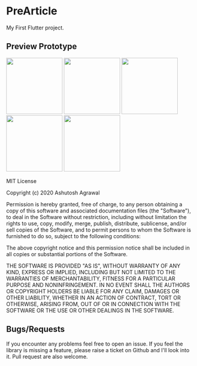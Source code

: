 # PreArticle

My First Flutter project.

## Preview Prototype

<img src="Design/XD/custom – 2.png" width="150">
<img src="Design/XD/custom – 1.png" width="150">
<img src="Design/XD/custom – 3.png" width="150">
<img src="Design/XD/custom – 5.png" width="150">
<img src="Design/XD/custom – 6.png" width="150">


MIT License

Copyright (c) 2020 Ashutosh Agrawal

Permission is hereby granted, free of charge, to any person obtaining a copy
of this software and associated documentation files (the "Software"), to deal
in the Software without restriction, including without limitation the rights
to use, copy, modify, merge, publish, distribute, sublicense, and/or sell
copies of the Software, and to permit persons to whom the Software is
furnished to do so, subject to the following conditions:

The above copyright notice and this permission notice shall be included in all
copies or substantial portions of the Software.

THE SOFTWARE IS PROVIDED "AS IS", WITHOUT WARRANTY OF ANY KIND, EXPRESS OR
IMPLIED, INCLUDING BUT NOT LIMITED TO THE WARRANTIES OF MERCHANTABILITY,
FITNESS FOR A PARTICULAR PURPOSE AND NONINFRINGEMENT. IN NO EVENT SHALL THE
AUTHORS OR COPYRIGHT HOLDERS BE LIABLE FOR ANY CLAIM, DAMAGES OR OTHER
LIABILITY, WHETHER IN AN ACTION OF CONTRACT, TORT OR OTHERWISE, ARISING FROM,
OUT OF OR IN CONNECTION WITH THE SOFTWARE OR THE USE OR OTHER DEALINGS IN THE
SOFTWARE.


## Bugs/Requests

If you encounter any problems feel free to open an issue. If you feel the library is missing a feature, please raise a ticket on Github and I'll look into it. Pull request are also welcome.